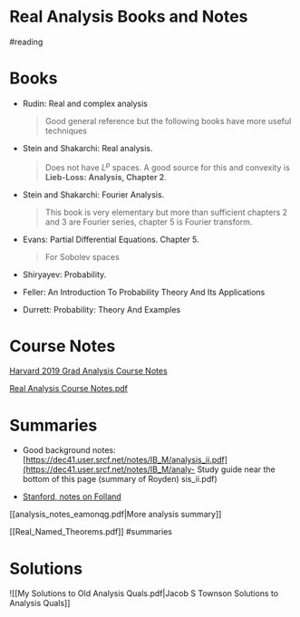 # Real Analysis Books and Notes

#reading

# Books

- Rudin: Real and complex analysis 
  > Good general reference but the following books have more useful techniques

- Stein and Shakarchi: Real analysis.

	> Does not have $L^p$ spaces.
	A good source for this and convexity is **Lieb-Loss: Analysis, Chapter 2**. 

- Stein and Shakarchi: Fourier Analysis.

	> This book is very elementary but more than sufficient chapters 2 and 3 are Fourier series, chapter 5 is Fourier transform. 

- Evans: Partial Differential Equations. Chapter 5.

  > For Sobolev spaces

- Shiryayev: Probability.

- Feller: An Introduction To Probability Theory And Its Applications

- Durrett: Probability: Theory And Examples

# Course Notes

[Harvard 2019 Grad Analysis Course Notes](https://people.math.harvard.edu/~ctm/home/text/class/harvard/212a/19/html/home/course/course.pdf)

[Real Analysis Course Notes.pdf](attachments/Real_Analysis_Course_Notes.pdf)

# Summaries

- Good background notes: [https://dec41.user.srcf.net/notes/IB_M/analysis_ii.pdf](https://dec41.user.srcf.net/notes/IB_M/analy- Study guide near the bottom of this page (summary of Royden)
sis_ii.pdf)

- [Stanford, notes on Folland](http://web.stanford.edu/~eugeniam/math205a/L2m.pdf)

[[analysis_notes_eamonqg.pdf|More analysis summary]]

[[Real_Named_Theorems.pdf]]
#summaries 

# Solutions

![[My Solutions to Old Analysis Quals.pdf|Jacob S Townson
Solutions to Analysis Quals]]